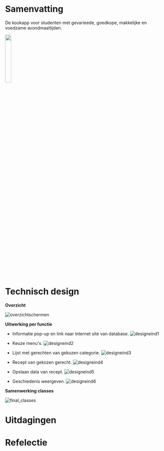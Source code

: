 # Samenvatting

De kookapp voor studenten met gevarieede, goedkope, makkelijke en voedzame avondmaaltijden. 
      
<img src="https://user-images.githubusercontent.com/43133057/51832704-b6294280-22f5-11e9-8279-09b37c6b22bb.png" width="20%" height="20%">

# Technisch design

<b>Overzicht</b>

![overzichtschermen](https://user-images.githubusercontent.com/43133057/51831563-afe59700-22f2-11e9-920d-35aebf17cbf1.png)

<b>Uitwerking per functie</b>

- Informatie pop-up en link naar internet site van database.
![designeind1](https://user-images.githubusercontent.com/43133057/51837087-9ea48680-2302-11e9-8c26-ddc391eceeaa.png)

- Keuze menu's.
![designeind2](https://user-images.githubusercontent.com/43133057/51837089-9ea48680-2302-11e9-850b-2b98285a1ee8.png)

- Lijst met gerechten van gekozen categorie.
![designeind3](https://user-images.githubusercontent.com/43133057/51837090-9f3d1d00-2302-11e9-89de-897f10cb3512.png)

- Recept van gekozen gerecht.
![designeind4](https://user-images.githubusercontent.com/43133057/51837093-9f3d1d00-2302-11e9-83f0-b4dbd73efda0.png)

- Opslaan data van recept.
![designeind5](https://user-images.githubusercontent.com/43133057/51837094-9f3d1d00-2302-11e9-81ad-fb58e99c8414.png)

- Geschiedenis weergeven.
![designeind6](https://user-images.githubusercontent.com/43133057/51837095-9f3d1d00-2302-11e9-9cf1-93e58c141c0d.png)

<b>Samenwerking classes</b>

![final_classes](https://user-images.githubusercontent.com/43133057/51831571-b3791e00-22f2-11e9-854d-b6eb81006df1.png)


# Uitdagingen 

# Refelectie
